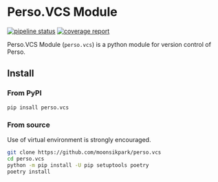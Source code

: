 # Perso.VCS Module

[![pipeline status](https://git.estsoft.com/hunet-ai/Perso.VCS/badges/master/pipeline.svg)](https://git.estsoft.com/hunet-ai/Perso.VCS/commits/master)
[![coverage report](https://git.estsoft.com/hunet-ai/Perso.VCS/badges/master/coverage.svg)](https://git.estsoft.com/hunet-ai/Perso.VCS/commits/master)

Perso.VCS Module (`perso.vcs`) is a python module for version control of Perso.

## Install

### From PyPI

`pip insall perso.vcs`

### From source

Use of virtual environment is strongly encouraged.

```bash
git clone https://github.com/moonsikpark/perso.vcs
cd perso.vcs
python -m pip install -U pip setuptools poetry
poetry install
```
